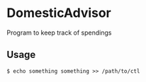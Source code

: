 # DomesticAdvisor

Program to keep track of spendings

## Usage

```$ echo something something >> /path/to/ctl```

